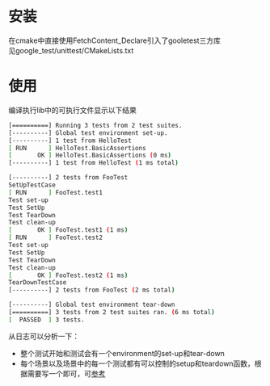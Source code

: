 # 安装
在cmake中直接使用FetchContent_Declare引入了gooletest三方库  
见google_test/unittest/CMakeLists.txt

# 使用
编译执行lib中的可执行文件显示以下结果
```bash
[==========] Running 3 tests from 2 test suites.
[----------] Global test environment set-up.
[----------] 1 test from HelloTest
[ RUN      ] HelloTest.BasicAssertions
[       OK ] HelloTest.BasicAssertions (0 ms)
[----------] 1 test from HelloTest (1 ms total)

[----------] 2 tests from FooTest
SetUpTestCase
[ RUN      ] FooTest.test1
Test set-up
Test SetUp
Test TearDown
Test clean-up
[       OK ] FooTest.test1 (1 ms)
[ RUN      ] FooTest.test2
Test set-up
Test SetUp
Test TearDown
Test clean-up
[       OK ] FooTest.test2 (1 ms)
TearDownTestCase
[----------] 2 tests from FooTest (2 ms total)

[----------] Global test environment tear-down
[==========] 3 tests from 2 test suites ran. (6 ms total)
[  PASSED  ] 3 tests.
```
从日志可以分析一下：  
* 整个测试开始和测试会有一个environment的set-up和tear-down
* 每个场景以及场景中的每一个测试都有可以控制的setup和teardown函数，根据需要写一个即可，可[参考](https://www.cnblogs.com/coderzh/archive/2009/04/06/1430396.html)